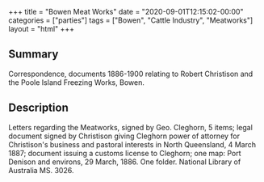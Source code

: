 +++
title = "Bowen Meat Works"
date = "2020-09-01T12:15:02-00:00"
categories = ["parties"]
tags = ["Bowen",
"Cattle Industry",
"Meatworks"]
layout = "html"
+++


	

## Summary
Correspondence, documents 1886-1900 relating to Robert Christison and the Poole Island Freezing Works, Bowen. 


## Description

Letters regarding the Meatworks, signed by Geo. Cleghorn, 5 items; legal document signed by Christison giving Cleghorn power of attorney for Christison's business and pastoral interests in North Queensland, 4 March 1887; document issuing a customs license to Cleghorn; one map: Port Denison and environs, 29 March, 1886. One folder. National Library of Australia MS. 3026.
